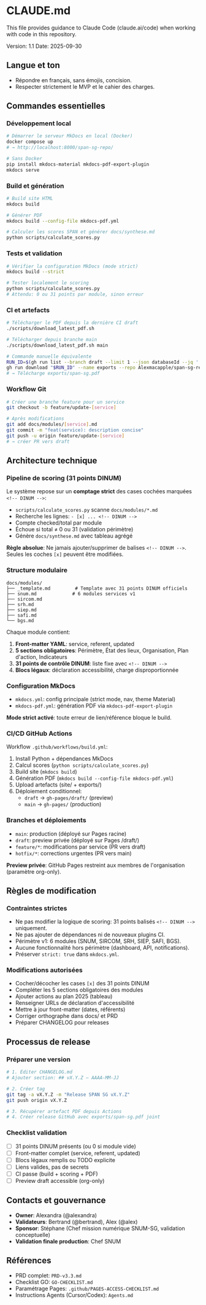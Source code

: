 # CLAUDE.md

This file provides guidance to Claude Code (claude.ai/code) when working with code in this repository.

Version: 1.1
Date: 2025-09-30

## Langue et ton
- Répondre en français, sans émojis, concision.
- Respecter strictement le MVP et le cahier des charges.

## Commandes essentielles

### Développement local
```bash
# Démarrer le serveur MkDocs en local (Docker)
docker compose up
# → http://localhost:8000/span-sg-repo/

# Sans Docker
pip install mkdocs-material mkdocs-pdf-export-plugin
mkdocs serve
```

### Build et génération
```bash
# Build site HTML
mkdocs build

# Générer PDF
mkdocs build --config-file mkdocs-pdf.yml

# Calculer les scores SPAN et générer docs/synthese.md
python scripts/calculate_scores.py
```

### Tests et validation
```bash
# Vérifier la configuration MkDocs (mode strict)
mkdocs build --strict

# Tester localement le scoring
python scripts/calculate_scores.py
# Attendu: 0 ou 31 points par module, sinon erreur
```

### CI et artefacts
```bash
# Télécharger le PDF depuis la dernière CI draft
./scripts/download_latest_pdf.sh

# Télécharger depuis branche main
./scripts/download_latest_pdf.sh main

# Commande manuelle équivalente
RUN_ID=$(gh run list --branch draft --limit 1 --json databaseId --jq '.[0].databaseId')
gh run download "$RUN_ID" --name exports --repo Alexmacapple/span-sg-repo
# → Télécharge exports/span-sg.pdf
```

### Workflow Git
```bash
# Créer une branche feature pour un service
git checkout -b feature/update-[service]

# Après modifications
git add docs/modules/[service].md
git commit -m "feat(service): description concise"
git push -u origin feature/update-[service]
# → créer PR vers draft
```

## Architecture technique

### Pipeline de scoring (31 points DINUM)
Le système repose sur un **comptage strict** des cases cochées marquées `<!-- DINUM -->`:
- `scripts/calculate_scores.py` scanne `docs/modules/*.md`
- Recherche les lignes: `- [x] ... <!-- DINUM -->`
- Compte checked/total par module
- Échoue si total ≠ 0 ou 31 (validation périmètre)
- Génère `docs/synthese.md` avec tableau agrégé

**Règle absolue**: Ne jamais ajouter/supprimer de balises `<!-- DINUM -->`. Seules les coches `[x]` peuvent être modifiées.

### Structure modulaire
```
docs/modules/
├── _template.md         # Template avec 31 points DINUM officiels
├── snum.md             # 6 modules services v1
├── sircom.md
├── srh.md
├── siep.md
├── safi.md
└── bgs.md
```

Chaque module contient:
1. **Front-matter YAML**: service, referent, updated
2. **5 sections obligatoires**: Périmètre, État des lieux, Organisation, Plan d'action, Indicateurs
3. **31 points de contrôle DINUM**: liste fixe avec `<!-- DINUM -->`
4. **Blocs légaux**: déclaration accessibilité, charge disproportionnée

### Configuration MkDocs
- `mkdocs.yml`: config principale (strict mode, nav, theme Material)
- `mkdocs-pdf.yml`: génération PDF via `mkdocs-pdf-export-plugin`

**Mode strict activé**: toute erreur de lien/référence bloque le build.

### CI/CD GitHub Actions
Workflow `.github/workflows/build.yml`:
1. Install Python + dépendances MkDocs
2. Calcul scores (`python scripts/calculate_scores.py`)
3. Build site (`mkdocs build`)
4. Génération PDF (`mkdocs build --config-file mkdocs-pdf.yml`)
5. Upload artefacts (site/ + exports/)
6. Déploiement conditionnel:
   - `draft` → `gh-pages/draft/` (preview)
   - `main` → `gh-pages/` (production)

### Branches et déploiements
- `main`: production (déployé sur Pages racine)
- `draft`: preview privée (déployé sur Pages /draft/)
- `feature/*`: modifications par service (PR vers draft)
- `hotfix/*`: corrections urgentes (PR vers main)

**Preview privée**: GitHub Pages restreint aux membres de l'organisation (paramètre org-only).

## Règles de modification

### Contraintes strictes
- Ne pas modifier la logique de scoring: 31 points balisés `<!-- DINUM -->` uniquement.
- Ne pas ajouter de dépendances ni de nouveaux plugins CI.
- Périmètre v1: 6 modules (SNUM, SIRCOM, SRH, SIEP, SAFI, BGS).
- Aucune fonctionnalité hors périmètre (dashboard, API, notifications).
- Préserver `strict: true` dans `mkdocs.yml`.

### Modifications autorisées
- Cocher/décocher les cases `[x]` des 31 points DINUM
- Compléter les 5 sections obligatoires des modules
- Ajouter actions au plan 2025 (tableau)
- Renseigner URLs de déclaration d'accessibilité
- Mettre à jour front-matter (dates, référents)
- Corriger orthographe dans docs/ et PRD
- Préparer CHANGELOG pour releases

## Processus de release

### Préparer une version
```bash
# 1. Éditer CHANGELOG.md
# Ajouter section: ## vX.Y.Z – AAAA-MM-JJ

# 2. Créer tag
git tag -a vX.Y.Z -m "Release SPAN SG vX.Y.Z"
git push origin vX.Y.Z

# 3. Récupérer artefact PDF depuis Actions
# 4. Créer release GitHub avec exports/span-sg.pdf joint
```

### Checklist validation
- [ ] 31 points DINUM présents (ou 0 si module vide)
- [ ] Front-matter complet (service, referent, updated)
- [ ] Blocs légaux remplis ou TODO explicite
- [ ] Liens valides, pas de secrets
- [ ] CI passe (build + scoring + PDF)
- [ ] Preview draft accessible (org-only)

## Contacts et gouvernance
- **Owner**: Alexandra (@alexandra)
- **Validateurs**: Bertrand (@bertrand), Alex (@alex)
- **Sponsor**: Stéphane (Chef mission numérique SNUM-SG, validation conceptuelle)
- **Validation finale production**: Chef SNUM

## Références
- PRD complet: `PRD-v3.3.md`
- Checklist GO: `GO-CHECKLIST.md`
- Paramétrage Pages: `.github/PAGES-ACCESS-CHECKLIST.md`
- Instructions Agents (Cursor/Codex): `Agents.md`

